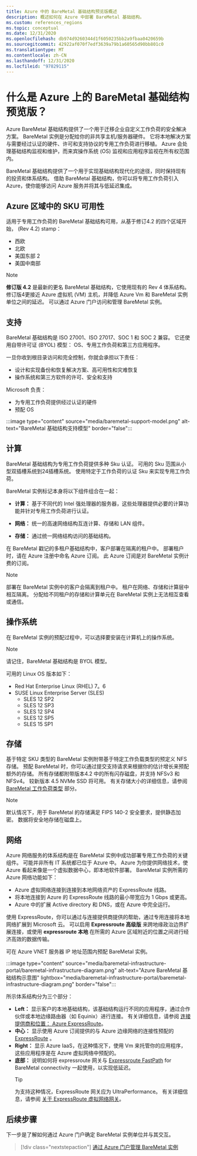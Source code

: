 ```yaml
---
title: Azure 中的 BareMetal 基础结构预览版概述
description: 概述如何在 Azure 中部署 BareMetal 基础结构。
ms.custom: references_regions
ms.topic: conceptual
ms.date: 12/31/2020
ms.openlocfilehash: db974d9260344d1f6050235bb2a9fbaa0420659b
ms.sourcegitcommit: 42922af070f7edf3639a79b1a60565d90bb801c0
ms.translationtype: MT
ms.contentlocale: zh-CN
ms.lasthandoff: 12/31/2020
ms.locfileid: "97829115"
---
```

#  <a name="what-is-baremetal-infrastructure-preview-on-azure"></a>什么是 Azure 上的 BareMetal 基础结构预览版？

Azure BareMetal 基础结构提供了一个用于迁移企业自定义工作负荷的安全解决方案。 BareMetal 实例是分配给你的非共享主机/服务器硬件。 它将本地解决方案与需要经过认证的硬件、许可和支持协议的专用工作负荷进行移植。 Azure 会处理基础结构监视和维护，而来宾操作系统 (OS) 监视和应用程序监视在所有权范围内。

BareMetal 基础结构提供了一个用于实现基础结构现代化的途径，同时保持现有的投资和体系结构。 借助 BareMetal 基础结构，你可以将专用工作负荷引入 Azure，使你能够访问 Azure 服务并将其与低延迟集成。

## <a name="sku-availability-in-azure-regions"></a>Azure 区域中的 SKU 可用性
适用于专用工作负荷的 BareMetal 基础结构可用，从基于修订4.2 的四个区域开始， (Rev 4.2) stamp：
- 西欧
- 北欧
- 美国东部 2
- 美国中南部

>[!NOTE]
>**修订版 4.2** 是最新的更名 BareMetal 基础结构，它使用现有的 Rev 4 体系结构。  修订版4更接近 Azure 虚拟机 (VM) 主机，并降低 Azure Vm 和 BareMetal 实例单位之间的延迟。 可以通过 Azure 门户访问和管理 BareMetal 实例。 

## <a name="support"></a>支持
BareMetal 基础结构是 ISO 27001、ISO 27017、SOC 1 和 SOC 2 兼容。  它还使用自带许可证 (BYOL) 模型： OS、专用工作负荷和第三方应用程序。  

一旦你收到根目录访问和完全控制，你就会承担以下责任：
- 设计和实现备份和恢复解决方案、高可用性和灾难恢复
- 操作系统和第三方软件的许可、安全和支持

Microsoft 负责：
- 为专用工作负荷提供经过认证的硬件 
- 预配 OS

:::image type="content" source="media/baremetal-support-model.png" alt-text="BareMetal 基础结构支持模型" border="false":::

## <a name="compute"></a>计算
BareMetal 基础结构为专用工作负荷提供多种 Sku 认证。 可用的 Sku 范围从小型双插槽系统到24插槽系统。 使用特定于工作负荷的认证 Sku 来实现专用工作负荷。

BareMetal 实例标记本身将以下组件组合在一起：

- **计算：** 基于不同代的 Intel 强处理器的服务器，这些处理器提供必要的计算功能并针对专用工作负荷进行认证。

- **网络：** 统一的高速网络结构互连计算、存储和 LAN 组件。

- **存储：** 通过统一网络结构访问的基础结构。

在 BareMetal 戳记的多租户基础结构中，客户部署在隔离的租户中。 部署租户时，请在 Azure 注册中命名 Azure 订阅。 此 Azure 订阅是对 BareMetal 实例计费的订阅。

>[!NOTE]
>部署在 BareMetal 实例中的客户会隔离到租户中。 租户在网络、存储和计算层中相互隔离。 分配给不同租户的存储和计算单元在 BareMetal 实例上无法相互查看或通信。

## <a name="os"></a>操作系统
在 BareMetal 实例的预配过程中，可以选择要安装在计算机上的操作系统。 

>[!NOTE]
>请记住，BareMetal 基础结构是 BYOL 模型。

可用的 Linux OS 版本如下：
- Red Hat Enterprise Linux (RHEL) 7。6
- SUSE Linux Enterprise Server (SLES)
   - SLES 12 SP2
   - SLES 12 SP3
   - SLES 12 SP4
   - SLES 12 SP5
   - SLES 15 SP1

## <a name="storage"></a>存储
基于特定 SKU 类型的 BareMetal 实例附带基于特定工作负载类型的预定义 NFS 存储。 预配 BareMetal 时，你可以通过提交支持请求来根据你的估计增长来预配额外的存储。 所有存储都附带版本4.2 中的所有闪存磁盘，并支持 NFSv3 和 NFSv4。 较新版本 4.5 NVMe SSD 将可用。 有关存储大小的详细信息，请参阅 [BareMetal 工作负荷类型](../../../virtual-machines/workloads/sap/get-started.md) 部分。

>[!NOTE]
>默认情况下，用于 BareMetal 的存储满足 FIPS 140-2 安全要求，提供静态加密。 数据将安全地存储在磁盘上。

## <a name="networking"></a>网络
Azure 网络服务的体系结构是在 BareMetal 实例中成功部署专用工作负荷的关键组件。 可能并非所有 IT 系统都已位于 Azure 中。 Azure 为你提供网络技术，使 Azure 看起来像是一个虚拟数据中心，即本地软件部署。 BareMetal 实例所需的 Azure 网络功能如下：

- Azure 虚拟网络连接到连接到本地网络资产的 ExpressRoute 线路。
- 将本地连接到 Azure 的 ExpressRoute 线路的最小带宽应为 1 Gbps 或更高。
- Azure 中的扩展 Active directory 和 DNS，或在 Azure 中完全运行。

使用 ExpressRoute，你可以通过与连接提供商提供的帮助，通过专用连接将本地网络扩展到 Microsoft 云。 可以启用 **Expressroute 高级版** 来跨地缘政治边界扩展连接，或使用 **expressroute 本地** 在所需的 Azure 区域附近的位置之间进行经济高效的数据传输。

可在 Azure VNET 服务器 IP 地址范围内预配 BareMetal 实例。

:::image type="content" source="media/baremetal-infrastructure-portal/baremetal-infrastructure-diagram.png" alt-text="Azure BareMetal 基础结构示意图" lightbox="media/baremetal-infrastructure-portal/baremetal-infrastructure-diagram.png" border="false":::

所示体系结构分为三个部分：
- **Left：** 显示客户的本地基础结构，该基础结构运行不同的应用程序，通过合作伙伴或本地边缘路由器（如 Equinix）进行连接。 有关详细信息，请参阅 [连接提供商和位置： Azure ExpressRoute](../../../expressroute/expressroute-locations.md)。
- **中心：** 显示使用 Azure 订阅提供的与 Azure 边缘网络的连接性预配的 [ExpressRoute](../../../expressroute/expressroute-introduction.md) 。
- **Right：** 显示 Azure IaaS，在这种情况下，使用 Vm 来托管你的应用程序，这些应用程序是在 Azure 虚拟网络中预配的。
- **底部：** 说明如何将 expressroute 网关与 [Expressroute FastPath](../../../expressroute/about-fastpath.md) for BareMetal connectivity 一起使用，以实现低延迟。   
   >[!TIP]
   >为支持这种情况，ExpressRoute 网关应为 UltraPerformance。  有关详细信息，请参阅 [关于 ExpressRoute 虚拟网络网关](../../../expressroute/expressroute-about-virtual-network-gateways.md)。

## <a name="next-steps"></a>后续步骤

下一步是了解如何通过 Azure 门户确定 BareMetal 实例单位并与其交互。

> [!div class="nextstepaction"]
> [通过 Azure 门户管理 BareMetal 实例](baremetal-infrastructure-portal.md)